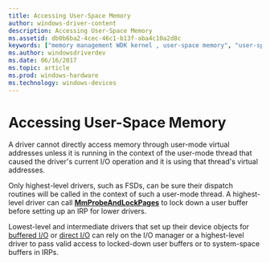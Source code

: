 ```yaml
---
title: Accessing User-Space Memory
author: windows-driver-content
description: Accessing User-Space Memory
ms.assetid: db0b6ba2-4cec-46c1-b13f-aba4c10a2d8c
keywords: ["memory management WDK kernel , user-space memory", "user-space memory WDK kernel", "virtual user-space memory WDK kernel"]
ms.author: windowsdriverdev
ms.date: 06/16/2017
ms.topic: article
ms.prod: windows-hardware
ms.technology: windows-devices
---
```


# Accessing User-Space Memory





A driver cannot directly access memory through user-mode virtual addresses unless it is running in the context of the user-mode thread that caused the driver's current I/O operation and it is using that thread's virtual addresses.

Only highest-level drivers, such as FSDs, can be sure their dispatch routines will be called in the context of such a user-mode thread. A highest-level driver can call [**MmProbeAndLockPages**](https://msdn.microsoft.com/library/windows/hardware/ff554664) to lock down a user buffer before setting up an IRP for lower drivers.

Lowest-level and intermediate drivers that set up their device objects for [buffered I/O](methods-for-accessing-data-buffers.md) or [direct I/O](methods-for-accessing-data-buffers.md) can rely on the I/O manager or a highest-level driver to pass valid access to locked-down user buffers or to system-space buffers in IRPs.

 

 




